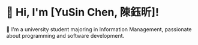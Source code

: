 # 👋 Hi, I'm [YuSin Chen, 陳鈺昕]!
🚀 I'm a university student majoring in Information Management, passionate about programming and software development.
<!--
## 🔧 Skills & Technologies
- **Languages:** Python, JavaScript, PHP, C++
- **Web Development:** HTML, CSS, React, Flask, Laravel
- **Tools:** VSCode, Git, XAMPP, Docker
- **Others:** PMML, Machine Learning, API Development

## 📌 Featured Projects
- [🔥 My Web App](https://github.com/你的使用者名稱/專案名稱) - A simple web app built with Flask & React.
- [🎮 My Game](https://github.com/你的使用者名稱/遊戲專案) - A 2D game developed using Unity.

## 📫 Connect with Me
[![GitHub](https://img.shields.io/badge/GitHub-%2312100E.svg?style=for-the-badge&logo=github&logoColor=white)](https://github.com/你的使用者名稱)
[![LinkedIn](https://img.shields.io/badge/LinkedIn-%230A66C2.svg?style=for-the-badge&logo=linkedin&logoColor=white)](https://linkedin.com/in/你的名稱)

**yusinchenn/yusinchenn** is a ✨ _special_ ✨ repository because its `README.md` (this file) appears on your GitHub profile.

Here are some ideas to get you started:

- 🔭 I’m currently working on ...
- 🌱 I’m currently learning ...
- 👯 I’m looking to collaborate on ...
- 🤔 I’m looking for help with ...
- 💬 Ask me about ...
- 📫 How to reach me: ...
- 😄 Pronouns: ...
- ⚡ Fun fact: ...
-->
